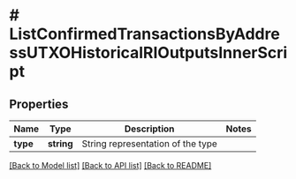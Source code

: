 # # ListConfirmedTransactionsByAddressUTXOHistoricalRIOutputsInnerScript

## Properties

Name | Type | Description | Notes
------------ | ------------- | ------------- | -------------
**type** | **string** | String representation of the type |

[[Back to Model list]](../../README.md#models) [[Back to API list]](../../README.md#endpoints) [[Back to README]](../../README.md)
